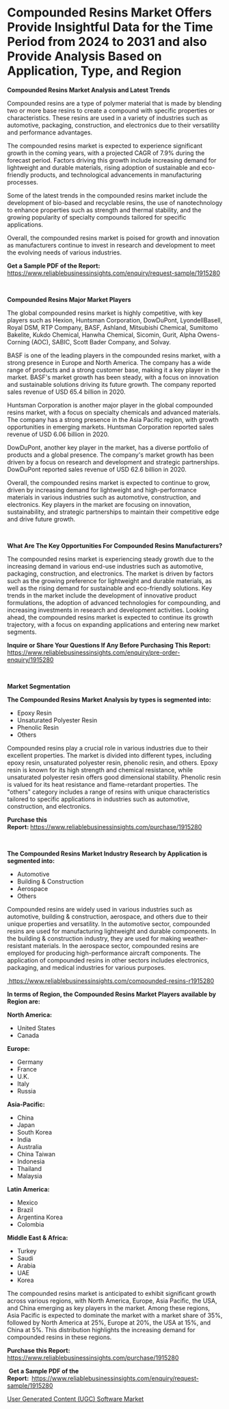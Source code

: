 <p><h1>Compounded Resins Market Offers Provide Insightful Data for the Time Period from 2024 to 2031 and also Provide Analysis Based on Application, Type, and Region</h1></p><p><strong>Compounded Resins Market Analysis and Latest Trends</strong></p>
<p><p>Compounded resins are a type of polymer material that is made by blending two or more base resins to create a compound with specific properties or characteristics. These resins are used in a variety of industries such as automotive, packaging, construction, and electronics due to their versatility and performance advantages.</p><p>The compounded resins market is expected to experience significant growth in the coming years, with a projected CAGR of 7.9% during the forecast period. Factors driving this growth include increasing demand for lightweight and durable materials, rising adoption of sustainable and eco-friendly products, and technological advancements in manufacturing processes.</p><p>Some of the latest trends in the compounded resins market include the development of bio-based and recyclable resins, the use of nanotechnology to enhance properties such as strength and thermal stability, and the growing popularity of specialty compounds tailored for specific applications.</p><p>Overall, the compounded resins market is poised for growth and innovation as manufacturers continue to invest in research and development to meet the evolving needs of various industries.</p></p>
<p><strong>Get a Sample PDF of the Report:&nbsp;</strong> <a href="https://www.reliablebusinessinsights.com/enquiry/request-sample/1915280">https://www.reliablebusinessinsights.com/enquiry/request-sample/1915280</a></p>
<p>&nbsp;</p>
<p><strong>Compounded Resins Major Market Players</strong></p>
<p><p>The global compounded resins market is highly competitive, with key players such as Hexion, Huntsman Corporation, DowDuPont, LyondellBasell, Royal DSM, RTP Company, BASF, Ashland, Mitsubishi Chemical, Sumitomo Bakelite, Kukdo Chemical, Hanwha Chemical, Sicomin, Gurit, Alpha Owens-Corning (AOC), SABIC, Scott Bader Company, and Solvay.</p><p>BASF is one of the leading players in the compounded resins market, with a strong presence in Europe and North America. The company has a wide range of products and a strong customer base, making it a key player in the market. BASF's market growth has been steady, with a focus on innovation and sustainable solutions driving its future growth. The company reported sales revenue of USD 65.4 billion in 2020.</p><p>Huntsman Corporation is another major player in the global compounded resins market, with a focus on specialty chemicals and advanced materials. The company has a strong presence in the Asia Pacific region, with growth opportunities in emerging markets. Huntsman Corporation reported sales revenue of USD 6.06 billion in 2020.</p><p>DowDuPont, another key player in the market, has a diverse portfolio of products and a global presence. The company's market growth has been driven by a focus on research and development and strategic partnerships. DowDuPont reported sales revenue of USD 62.6 billion in 2020.</p><p>Overall, the compounded resins market is expected to continue to grow, driven by increasing demand for lightweight and high-performance materials in various industries such as automotive, construction, and electronics. Key players in the market are focusing on innovation, sustainability, and strategic partnerships to maintain their competitive edge and drive future growth.</p></p>
<p>&nbsp;</p>
<p><strong>What Are The Key Opportunities For Compounded Resins Manufacturers?</strong></p>
<p><p>The compounded resins market is experiencing steady growth due to the increasing demand in various end-use industries such as automotive, packaging, construction, and electronics. The market is driven by factors such as the growing preference for lightweight and durable materials, as well as the rising demand for sustainable and eco-friendly solutions. Key trends in the market include the development of innovative product formulations, the adoption of advanced technologies for compounding, and increasing investments in research and development activities. Looking ahead, the compounded resins market is expected to continue its growth trajectory, with a focus on expanding applications and entering new market segments.</p></p>
<p><strong>Inquire or Share Your Questions If Any Before Purchasing This Report:</strong> <a href="https://www.reliablebusinessinsights.com/enquiry/pre-order-enquiry/1915280">https://www.reliablebusinessinsights.com/enquiry/pre-order-enquiry/1915280</a></p>
<p>&nbsp;</p>
<p><strong>Market Segmentation</strong></p>
<p><strong>The Compounded Resins Market Analysis by types is segmented into:</strong></p>
<p><ul><li>Epoxy Resin</li><li>Unsaturated Polyester Resin</li><li>Phenolic Resin</li><li>Others</li></ul></p>
<p><p>Compounded resins play a crucial role in various industries due to their excellent properties. The market is divided into different types, including epoxy resin, unsaturated polyester resin, phenolic resin, and others. Epoxy resin is known for its high strength and chemical resistance, while unsaturated polyester resin offers good dimensional stability. Phenolic resin is valued for its heat resistance and flame-retardant properties. The "others" category includes a range of resins with unique characteristics tailored to specific applications in industries such as automotive, construction, and electronics.</p></p>
<p><strong>Purchase this Report:&nbsp;</strong><a href="https://www.reliablebusinessinsights.com/purchase/1915280">https://www.reliablebusinessinsights.com/purchase/1915280</a></p>
<p>&nbsp;</p>
<p><strong>The Compounded Resins Market Industry Research by Application is segmented into:</strong></p>
<p><ul><li>Automotive</li><li>Building & Construction</li><li>Aerospace</li><li>Others</li></ul></p>
<p><p>Compounded resins are widely used in various industries such as automotive, building & construction, aerospace, and others due to their unique properties and versatility. In the automotive sector, compounded resins are used for manufacturing lightweight and durable components. In the building & construction industry, they are used for making weather-resistant materials. In the aerospace sector, compounded resins are employed for producing high-performance aircraft components. The application of compounded resins in other sectors includes electronics, packaging, and medical industries for various purposes.</p></p>
<p><a href="https://www.reliablebusinessinsights.com/compounded-resins-r1915280">&nbsp;https://www.reliablebusinessinsights.com/compounded-resins-r1915280</a></p>
<p><strong>In terms of Region, the Compounded Resins Market Players available by Region are:</strong></p>
<p>
    <p> <strong> North America: </strong>
        <ul>
            <li>United States</li>
            <li>Canada</li>
        </ul>
        </p> 
    <p> <strong> Europe: </strong>
        <ul>
            <li>Germany</li>
            <li>France</li>
            <li>U.K.</li>
            <li>Italy</li>
            <li>Russia</li>
        </ul>
        </p> 
    <p> <strong> Asia-Pacific: </strong>
        <ul>
            <li>China</li>
            <li>Japan</li>
            <li>South Korea</li>
            <li>India</li>
            <li>Australia</li>
            <li>China Taiwan</li>
            <li>Indonesia</li>
            <li>Thailand</li>
            <li>Malaysia</li>
        </ul>
        </p> 
    <p> <strong> Latin America: </strong>
        <ul>
            <li>Mexico</li>
            <li>Brazil</li>
            <li>Argentina Korea</li>
            <li>Colombia</li>
        </ul>
        </p> 
    <p> <strong> Middle East & Africa: </strong>
        <ul>
            <li>Turkey</li>
            <li>Saudi</li>
            <li>Arabia</li>
            <li>UAE</li>
            <li>Korea</li>
        </ul>
    </p>
    </p>
<p><p>The compounded resins market is anticipated to exhibit significant growth across various regions, with North America, Europe, Asia Pacific, the USA, and China emerging as key players in the market. Among these regions, Asia Pacific is expected to dominate the market with a market share of 35%, followed by North America at 25%, Europe at 20%, the USA at 15%, and China at 5%. This distribution highlights the increasing demand for compounded resins in these regions.</p></p>
<p><strong>Purchase this Report: </strong><a href="https://www.reliablebusinessinsights.com/purchase/1915280">https://www.reliablebusinessinsights.com/purchase/1915280</a></p>
<p>&nbsp;<strong>Get a Sample PDF of the Report:&nbsp;&nbsp;</strong><a href="https://www.reliablebusinessinsights.com/enquiry/request-sample/1915280">https://www.reliablebusinessinsights.com/enquiry/request-sample/1915280</a></p>
<p><strong></strong></p>
<p><p><a href="https://github.com/tamvrosiya/Market-Research-Report-List-5/blob/main/user-generated-content-ugc-software-market.md">User Generated Content (UGC) Software Market</a></p></p>